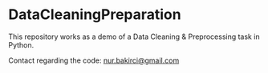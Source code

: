 # DataCleaningPreparation
This repository works as a demo of a Data Cleaning &amp; Preprocessing task in Python.

Contact regarding the code: nur.bakirci@gmail.com
